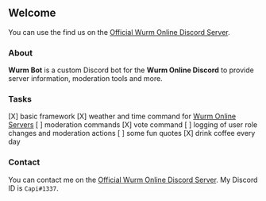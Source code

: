 ## Welcome

You can use the find us on the [Official Wurm Online Discord Server](http://discord.gg/wurm).

### About

**Wurm Bot** is a custom Discord bot for the **Wurm Online Discord** to provide server information, moderation tools and more.

### Tasks
[X] basic framework
[X] weather and time command for [Wurm Online Servers](http://wurmonline.com)
[ ] moderation commands
[X] vote command
[ ] logging of user role changes and moderation actions
[ ] some fun quotes
[X] drink coffee every day

### Contact

You can contact me on the [Official Wurm Online Discord Server](http://discord.gg/wurm).
My Discord ID is ```Capi#1337```.